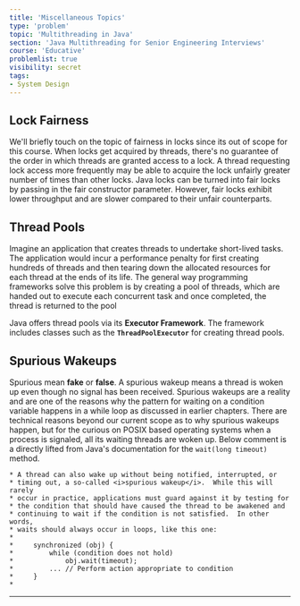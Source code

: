 ```yaml
---
title: 'Miscellaneous Topics'
type: 'problem'
topic: 'Multithreading in Java'
section: 'Java Multithreading for Senior Engineering Interviews'
course: 'Educative'
problemlist: true
visibility: secret
tags:
- System Design
---
```

## Lock Fairness
We'll briefly touch on the topic of fairness in locks since its out of scope for this course. When locks get acquired by threads, there's no guarantee of the order in which threads are granted access to a lock. A thread requesting lock access more frequently may be able to acquire the lock unfairly greater number of times than other locks. Java locks can be turned into fair locks by passing in the fair constructor parameter. However, fair locks exhibit lower throughput and are slower compared to their unfair counterparts.

## Thread Pools
Imagine an application that creates threads to undertake short-lived tasks. The application would incur a performance penalty for first creating hundreds of threads and then tearing down the allocated resources for each thread at the ends of its life. The general way programming frameworks solve this problem is by creating a pool of threads, which are handed out to execute each concurrent task and once completed, the thread is returned to the pool

Java offers thread pools via its **Executor Framework**. The framework includes classes such as the **`ThreadPoolExecutor`** for creating thread pools.

## Spurious Wakeups
Spurious mean **fake** or **false**. A spurious wakeup means a thread is woken up even though no signal has been received. Spurious wakeups are a reality and are one of the reasons why the pattern for waiting on a condition variable happens in a while loop as discussed in earlier chapters. There are technical reasons beyond our current scope as to why spurious wakeups happen, but for the curious on POSIX based operating systems when a process is signaled, all its waiting threads are woken up. Below comment is a directly lifted from Java's documentation for the `wait(long timeout)` method.

```
* A thread can also wake up without being notified, interrupted, or
* timing out, a so-called <i>spurious wakeup</i>.  While this will rarely
* occur in practice, applications must guard against it by testing for
* the condition that should have caused the thread to be awakened and
* continuing to wait if the condition is not satisfied.  In other words,
* waits should always occur in loops, like this one:
* 
*     synchronized (obj) {
*         while (condition does not hold)
*             obj.wait(timeout);
*         ... // Perform action appropriate to condition
*     }
*
```


---